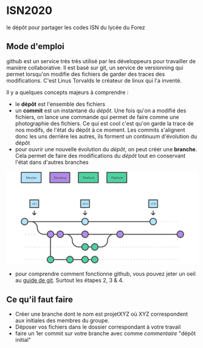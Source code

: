 # ISN2020
le dépôt pour partager les codes ISN du lycée du Forez

## Mode d'emploi

github est un service très très utilisé par les développeurs pour travailler de manière collaborative. Il est basé sur git, un service de versionning qui permet lorsqu'on modifie des fichiers de garder des traces des modifications. C'est Linus Torvalds le créateur de linux qui l'a inventé.

Il y a quelques concepts majeurs à comprendre :

* le **dépôt** est l'ensemble des fichiers
* un **commit** est un instantané du *dépôt*. Une fois qu'on a modifié des fichiers, on lance une commande qui permet de faire comme une photographie des fichiers. Ce qui est cool c'est qu'on garde la trace de nos modifs, de l'état du dépôt à ce moment. Les commits s'alignent donc les uns derrière les autres, ils forment un continuum d'évolution du dépôt
* pour ouvrir une nouvelle évolution du *dépôt*, on peut créer une **branche**. Cela permet de faire des modifications du *dépôt* tout en conservant l'état dans d'autres branches

![Principe des branches](ressources/feature-branches.png "Principe des branches")

* pour comprendre comment fonctionne github, vous pouvez jeter un oeil au [guide de git](https://guides.github.com/activities/hello-world/). Surtout les étapes 2, 3 & 4.

## Ce qu'il faut faire

* Créer une branche dont le nom est projetXYZ où XYZ correspondent aux initiales des membres du groupe.
* Déposer vos fichiers dans le dossier correspondant à votre travail
* faire un 1er commit sur votre branche avec comme *commentaire* "dépôt initial"